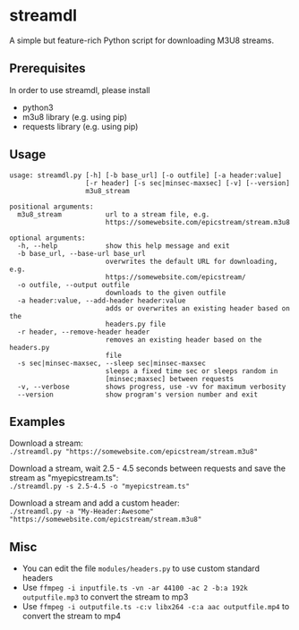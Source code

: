 # streamdl
A simple but feature-rich Python script for downloading M3U8 streams.

## Prerequisites
In order to use streamdl, please install
- python3
- m3u8 library (e.g. using pip)
- requests library (e.g. using pip)

## Usage
```
usage: streamdl.py [-h] [-b base_url] [-o outfile] [-a header:value]
                   [-r header] [-s sec|minsec-maxsec] [-v] [--version]
                   m3u8_stream

positional arguments:
  m3u8_stream           url to a stream file, e.g.
                        https://somewebsite.com/epicstream/stream.m3u8

optional arguments:
  -h, --help            show this help message and exit
  -b base_url, --base-url base_url
                        overwrites the default URL for downloading, e.g.
                        https://somewebsite.com/epicstream/
  -o outfile, --output outfile
                        downloads to the given outfile
  -a header:value, --add-header header:value
                        adds or overwrites an existing header based on the
                        headers.py file
  -r header, --remove-header header
                        removes an existing header based on the headers.py
                        file
  -s sec|minsec-maxsec, --sleep sec|minsec-maxsec
                        sleeps a fixed time sec or sleeps random in
                        [minsec;maxsec] between requests
  -v, --verbose         shows progress, use -vv for maximum verbosity
  --version             show program's version number and exit
```

## Examples
Download a stream:<br>
`./streamdl.py "https://somewebsite.com/epicstream/stream.m3u8"`

Download a stream, wait 2.5 - 4.5 seconds between requests and save the stream as "myepicstream.ts":<br>
`./streamdl.py -s 2.5-4.5 -o "myepicstream.ts"`

Download a stream and add a custom header:<br>
`./streamdl.py -a "My-Header:Awesome" "https://somewebsite.com/epicstream/stream.m3u8"`

## Misc
- You can edit the file `modules/headers.py` to use custom standard headers
- Use `ffmpeg -i inputfile.ts -vn -ar 44100 -ac 2 -b:a 192k outputfile.mp3` to convert the stream to mp3
- Use `ffmpeg -i outputfile.ts -c:v libx264 -c:a aac outputfile.mp4` to convert the stream to mp4
